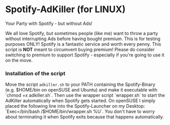 # Spotify-AdKiller (for LINUX)

Your Party with Spotify - but without Ads!

We all love Spotify, but sometimes people (like me) want to throw a party without interrupting Ads before having bought premium. This is for testing purposes ONLY! Spotify is a fantastic service and worth every penny. This script is **NOT** meant to circumvent buying premium! Please do consider switching to premium to support Spotify - especially if you're going to use it on the move.

### Installation of the script

Move the script `adkiller.sh` to your PATH containing the Spotify-Binary (e.g. $HOME/bin on openSUSE and Ubuntu) and make it executable with `chmod +x adkiller.sh`. Then use the wrapper script `wrapper.sh` to start the AdKiller automatically when Spotify gets started. On openSUSE I simply placed the following line into the Spotify-Launcher on my Desktop: `Exec=/bin/bash /$HOME/bin/wrapper.sh %U`. You don't have to worry about terminating it when Spotify exits because that happens automatically.

